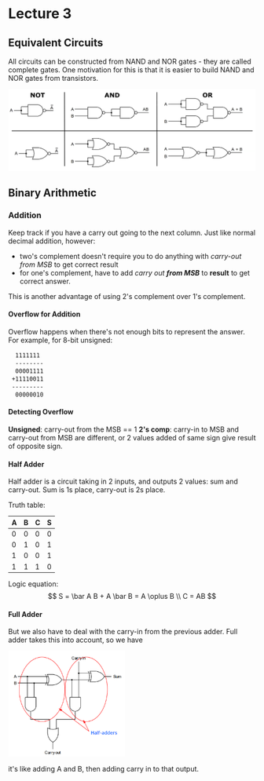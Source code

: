 # Lecture 3

## Equivalent Circuits

All circuits can be constructed from NAND and NOR gates - they are called complete gates. One motivation for this is that it is easier to build NAND and NOR gates from transistors.

<img src="images/image-20210301162216940.png" alt="image-20210301162216940" style="zoom: 50%;" />

## Binary Arithmetic

### Addition

Keep track if you have a carry out going to the next column. Just like normal decimal addition, however:

- two's complement doesn't require you to do anything with *carry-out from MSB* to get correct result
- for one's complement, have to add *carry out* ***from MSB*** to **result** to get correct answer.

This is another advantage of using 2's complement over 1's complement.

#### Overflow for Addition

Overflow happens when there's not enough bits to represent the answer. For example, for 8-bit unsigned:

```
  1111111
  --------
  00001111
 +11110011
 ---------
  00000010
```

#### Detecting Overflow

**Unsigned**: carry-out from the MSB == 1
**2's comp**: carry-in to MSB and carry-out from MSB are different, or 2 values added of same sign give result of opposite sign.

#### Half Adder

Half adder is a circuit taking in 2 inputs, and outputs 2 values: sum and carry-out.
Sum is 1s place, carry-out is 2s place.

Truth table:

| A    | B    | C    | S    |
| ---- | ---- | ---- | ---- |
| 0    | 0    | 0    | 0    |
| 0    | 1    | 0    | 1    |
| 1    | 0    | 0    | 1    |
| 1    | 1    | 1    | 0    |

Logic equation:
$$
S = \bar A B + A \bar B = A \oplus B \\
C = AB
$$

#### Full Adder

But we also have to deal with the carry-in from the previous adder. Full adder takes this into account, so we have

<img src="images/image-20210304103252739.png" alt="image-20210304103252739" style="zoom:33%;" />

it's like adding A and B, then adding carry in to that output.